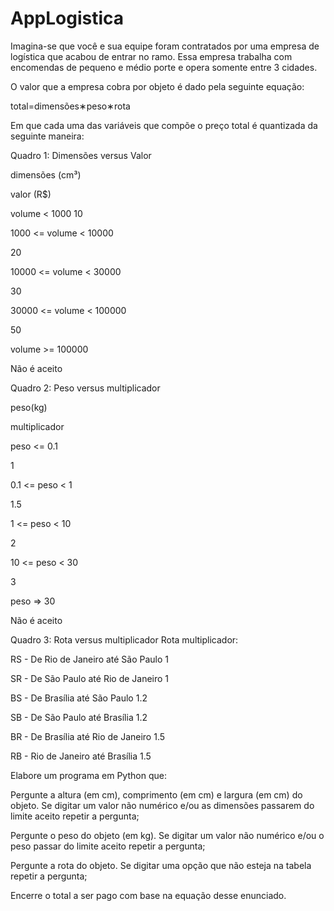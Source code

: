 # AppLogistica


Imagina-se que você e sua equipe foram contratados por uma empresa de logística que acabou de entrar no ramo. Essa empresa trabalha com encomendas de pequeno e médio porte e opera somente entre 3 cidades. 

O valor que a empresa cobra por objeto é dado pela seguinte equação: 

total=dimensões∗peso∗rota 


Em que cada uma das variáveis que compõe o preço total é quantizada da seguinte maneira: 

  

Quadro 1: Dimensões versus Valor 

dimensões (cm³) 

valor (R$) 


volume < 1000
10 


1000   <= volume < 10000 

20 


10000 <= volume < 30000 

30 


30000 <= volume < 100000 

50 


volume >= 100000 

Não é aceito 

 

 

Quadro 2: Peso versus multiplicador 

peso(kg) 

multiplicador 


peso <= 0.1 

1 


0.1 <= peso < 1 

1.5 


1    <= peso < 10 

2 


10  <= peso < 30 

3 


peso =>   30 

Não é aceito 

 

Quadro 3: 
Rota versus multiplicador 
Rota multiplicador: 

RS - De Rio de Janeiro até São Paulo
1 


SR - De São Paulo até Rio de Janeiro 
1 


BS - De Brasília até São Paulo
1.2 


SB - De São Paulo até Brasília
1.2 


BR - De Brasília até Rio de Janeiro
1.5 


RB - Rio de Janeiro até Brasília
1.5 



Elabore um programa em Python que: 

Pergunte a altura (em cm), comprimento (em cm) e largura (em cm) do objeto. Se digitar um valor não numérico e/ou as dimensões passarem do limite aceito repetir a pergunta; 

Pergunte o peso do objeto (em kg). Se digitar um valor não numérico e/ou o peso passar do limite aceito repetir a pergunta; 

Pergunte a rota do objeto. Se digitar uma opção que não esteja na tabela repetir a pergunta; 

Encerre o total a ser pago com base na equação desse enunciado.

